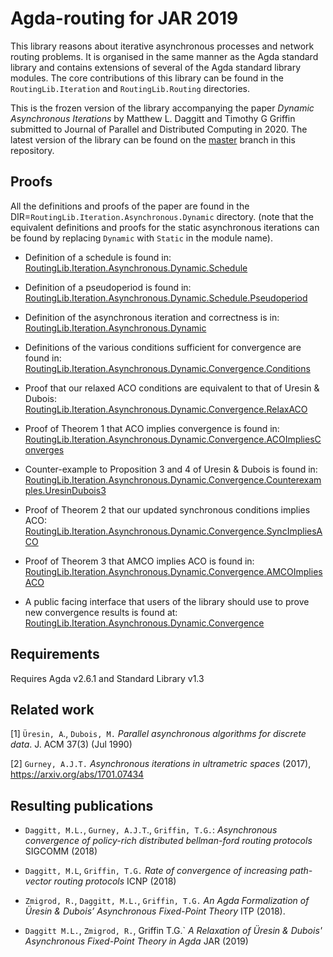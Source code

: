 # Agda-routing for JAR 2019

This library reasons about iterative asynchronous processes and network routing problems. It is organised in the same manner as the Agda standard library and contains extensions of several of the Agda standard library modules. The core contributions of this library can be found in the `RoutingLib.Iteration` and `RoutingLib.Routing` directories.

This is the frozen version of the library accompanying the paper _Dynamic Asynchronous Iterations_ by Matthew L. Daggitt and Timothy G Griffin submitted to Journal of Parallel and Distributed Computing in 2020. The latest version of the library can be found on the [master](https://github.com/MatthewDaggitt/agda-routing) branch in this repository.

## Proofs

All the definitions and proofs of the paper are found in the DIR=`RoutingLib.Iteration.Asynchronous.Dynamic` directory. (note that the equivalent definitions and proofs for the static asynchronous iterations can be found by replacing `Dynamic` with `Static` in the module name).

* Definition of a schedule is found in:
  [RoutingLib.Iteration.Asynchronous.Dynamic.Schedule](https://github.com/MatthewDaggitt/agda-routing/blob/jpdc2020/RoutingLib/Iteration/Asynchronous/Dynamic/Schedule.agda)

* Definition of a pseudoperiod is found in:
  [RoutingLib.Iteration.Asynchronous.Dynamic.Schedule.Pseudoperiod](https://github.com/MatthewDaggitt/agda-routing/blob/jpdc2020/RoutingLib/Iteration/Asynchronous/Dynamic/Schedule/Pseudoperiod.agda)

* Definition of the asynchronous iteration and correctness is in:
  [RoutingLib.Iteration.Asynchronous.Dynamic](https://github.com/MatthewDaggitt/agda-routing/blob/jpdc2020/RoutingLib/Iteration/Asynchronous/Dynamic.agda)

* Definitions of the various conditions sufficient for convergence are found in:
  [RoutingLib.Iteration.Asynchronous.Dynamic.Convergence.Conditions](https://github.com/MatthewDaggitt/agda-routing/blob/jpdc2020/RoutingLib/Iteration/Asynchronous/Dynamic/Convergence/Conditions.agda)

* Proof that our relaxed ACO conditions are equivalent to that of Uresin & Dubois:
  [RoutingLib.Iteration.Asynchronous.Dynamic.Convergence.RelaxACO](https://github.com/MatthewDaggitt/agda-routing/blob/jpdc2020/RoutingLib/Iteration/Asynchronous/Dynamic/Convergence/RelaxACO.agda)

* Proof of Theorem 1 that ACO implies convergence is found in:
  [RoutingLib.Iteration.Asynchronous.Dynamic.Convergence.ACOImpliesConverges](https://github.com/MatthewDaggitt/agda-routing/blob/jpdc2020/RoutingLib/Iteration/Asynchronous/Dynamic/Convergence/ACOImpliesConverges.agda)

* Counter-example to Proposition 3 and 4 of Uresin & Dubois is found in:
  [RoutingLib.Iteration.Asynchronous.Dynamic.Convergence.Counterexamples.UresinDubois3](https://github.com/MatthewDaggitt/agda-routing/blob/jpdc2020/RoutingLib/Iteration/Asynchronous/Dynamic/Convergence/Counterexamples/UresinDubois3.agda)

* Proof of Theorem 2 that our updated synchronous conditions implies ACO:
  [RoutingLib.Iteration.Asynchronous.Dynamic.Convergence.SyncImpliesACO](https://github.com/MatthewDaggitt/agda-routing/blob/jpdc2020/RoutingLib/Iteration/Asynchronous/Dynamic/Convergence/SyncImpliesACO.agda)

* Proof of Theorem 3 that AMCO implies ACO is found in:
  [RoutingLib.Iteration.Asynchronous.Dynamic.Convergence.AMCOImpliesACO](https://github.com/MatthewDaggitt/agda-routing/blob/jpdc2020/RoutingLib/Iteration/Asynchronous/Dynamic/Convergence/AMCOImpliesACO.agda)

* A public facing interface that users of the library should use to prove new convergence results is found at:
  [RoutingLib.Iteration.Asynchronous.Dynamic.Convergence](https://github.com/MatthewDaggitt/agda-routing/blob/jpdc2020/RoutingLib/Iteration/Asynchronous/Dynamic/Convergence.agda)

## Requirements

Requires Agda v2.6.1 and Standard Library v1.3

## Related work

[1] `Üresin, A`., `Dubois, M.` _Parallel asynchronous algorithms for discrete 
data_. J. ACM 37(3) (Jul 1990)

[2] `Gurney, A.J.T.` _Asynchronous iterations in ultrametric spaces_ (2017),
https://arxiv.org/abs/1701.07434

## Resulting publications

* `Daggitt, M.L.`, `Gurney, A.J.T`., `Griffin, T.G.`: _Asynchronous convergence
of policy-rich distributed bellman-ford routing protocols_ SIGCOMM (2018)

* `Daggitt, M.L`, `Griffin, T.G.` _Rate of convergence
of increasing path-vector routing protocols_ ICNP (2018)

* `Zmigrod, R.`, `Daggitt, M.L.`, `Griffin, T.G.` _An
Agda Formalization of Üresin & Dubois’ Asynchronous Fixed-Point
Theory_ ITP (2018).

* `Daggitt M.L.`, `Zmigrod, R.`, Griffin T.G.` _A Relaxation of Üresin & Dubois' 
Asynchronous Fixed-Point Theory in Agda_ JAR (2019)
